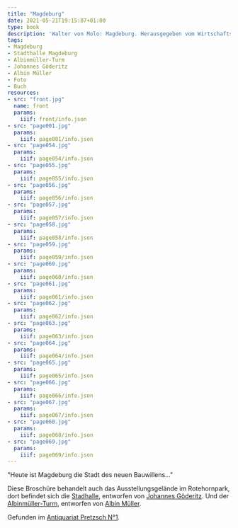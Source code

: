 ```yaml
---
title: "Magdeburg"
date: 2021-05-21T19:15:07+01:00
type: book
description: 'Walter von Molo: Magdeburg. Herausgegeben vom Wirtschafts- und Verkehrsamt der Stadt Magdeburg 1929. <a class="worldcat" href="http://www.worldcat.org/oclc/72236396">&nbsp;</a>'
tags:
- Magdeburg
- Stadthalle Magdeburg
- Albinmüller-Turm
- Johannes Göderitz
- Albin Müller
- Foto
- Buch
resources:
- src: "front.jpg"
  name: front
  params:
    iiif: front/info.json
- src: "page001.jpg"
  params:
    iiif: page001/info.json
- src: "page054.jpg"
  params:
    iiif: page054/info.json
- src: "page055.jpg"
  params:
    iiif: page055/info.json
- src: "page056.jpg"
  params:
    iiif: page056/info.json
- src: "page057.jpg"
  params:
    iiif: page057/info.json
- src: "page058.jpg"
  params:
    iiif: page058/info.json
- src: "page059.jpg"
  params:
    iiif: page059/info.json
- src: "page060.jpg"
  params:
    iiif: page060/info.json
- src: "page061.jpg"
  params:
    iiif: page061/info.json
- src: "page062.jpg"
  params:
    iiif: page062/info.json
- src: "page063.jpg"
  params:
    iiif: page063/info.json
- src: "page064.jpg"
  params:
    iiif: page064/info.json
- src: "page065.jpg"
  params:
    iiif: page065/info.json
- src: "page066.jpg"
  params:
    iiif: page066/info.json
- src: "page067.jpg"
  params:
    iiif: page067/info.json
- src: "page068.jpg"
  params:
    iiif: page068/info.json
- src: "page069.jpg"
  params:
    iiif: page069/info.json
---
```


"Heute ist Magdeburg die Stadt des neuen Bauwillens..."
<!--more-->

Diese Broschüre behandelt auch das Ausstellungsgelände im Rotehornpark, dort befindet sich die [Stadhalle](https://de.wikipedia.org/wiki/Stadthalle_Magdeburg), entworfen von [Johannes Göderitz](/tags/Johannes-Göderitz). Und der [Albinmüller-Turm](https://de.wikipedia.org/wiki/Albinm%C3%BCller-Turm), entworfen von [Albin Müller](https://de.wikipedia.org/wiki/Albin_M%C3%BCller).

<div class="source">Gefunden im <a href="https://antiquariat-pretzsch.de/">Antiquariat Pretzsch N°1</a>.</div>
